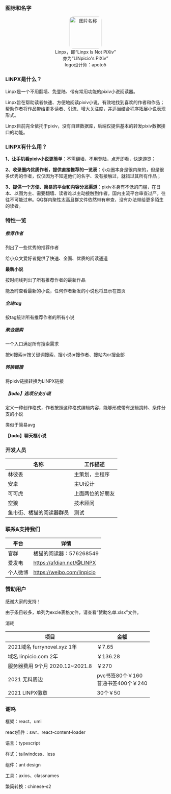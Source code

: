 ### 图标和名字

<div align='center'><img src="https://i.loli.net/2020/12/02/EXiUAJK1SOQB8My.png" width = "100" height = "100" alt="图片名称" style='border-radius:10px' /></div>

<div align='center'>
    Linpx，即“Linpx Is Not PiXiv”<br/>
    亦为“LINpicio's PiXiv”<br/>
    logo设计师：apoto5
</div>



### LINPX是什么？

Linpx是一个不用翻墙、免登陆、带有常用功能的pixiv小说阅读器。

Linpx旨在帮助读者快速、方便地阅读pixiv小说，有效地找到喜欢的作者和作品；帮助作者将作品带给更多读者、引流、增大关注度，并适当结合程序拓展小说表现形式。

Linpx目前完全依托于pixiv，没有自建数据库，后端仅提供基本的转发pixiv数据接口的功能。




### LINPX有什么用？

**1、让手机看pixiv小说更简单**：不需翻墙，不用登陆，点开即看，快速游览；

**2、收录圈内优质作者，提供直接推荐的一览表**：小众圈本身是很内聚的，但是很多优秀的作者，仅仅因为不知道他们的名字、没有接触过，就错过其所有作品；

**3、提供一个方便、简易的平台和内容分发渠道**：pixiv本身有不低的门槛，在日本、以图为主、需要翻墙、读者难以主动接触到作者。国内主流平台审查过严，往往不可能过审。QQ群内聚性太高且群文件依然带有审查，没有办法带给更多陌生的读者。



### 特性一览

##### 推荐作者

列出了一些优秀的推荐作者

给小众文爱好者提供了快速、全面、优质的阅读通道

**最新小说**

按时间线列出了所有推荐作者的最新作品

能及时查看最新的小说，任何作者新发的小说也将显示在首页

##### 全站tag

按tag统计所有推荐作者的所有小说

##### 聚合搜索

一个入口满足所有搜索需求

按id搜索or按关键词搜索、搜小说or搜作者、搜站内or搜全部

##### 转换链接

将pixiv链接转换为LINPX链接

##### 【todo】选项分支小说

定义一种创作格式，作者按照这种格式编辑内容，能够形成带有逻辑跳转、条件分支的小说

类似于简易avg

**【todo】聊天框小说**



### 开发人员

| 名称                     | 工作描述         |
| ------------------------ | ---------------- |
| 林彼丢                   | 主策划，主程序   |
| 安卓                     | 主UI设计         |
| 可可虎                   | 上面两位的好朋友 |
| 空狼                     | 技术顾问         |
| 鱼市街、橘猫的阅读器群员 | 测试             |



### 联系&支持我们

| 平台     | 详情                       |
| -------- | -------------------------- |
| 官群     | 橘猫的阅读器：576268549    |
| 爱发电   | https://afdian.net/@LINPX  |
| 个人微博 | https://weibo.com/linpicio |



### 赞助用户

感谢大家的支持！

由于条目较多，单列为excle表格文件，请查看“赞助名单.xlsx”文件。



消耗

| 项目                            | 金额                                    |
| ------------------------------- | --------------------------------------- |
| 2021域名 furrynovel.xyz 1年     | ￥7.65                                  |
| 域名 linpicio.com 2年           | ￥136.28                                |
| 服务器费用 9个月 2020.12~2021.8 | ￥270                                   |
| 2021 无料周边                   | pvc书签80个￥160<br/>普通书签400个￥240 |
| 2021 LINPX徽章                  | 30个￥50                                |



### 谢鸣

框架：react、umi

react插件：swr、react-content-loader

语言：typescript

样式：tailwindcss、less    

组件：ant design

工具：axios、classnames

繁简转换：chinese-s2

